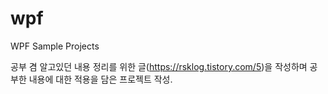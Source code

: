 # wpf
WPF Sample Projects

공부 겸 알고있던 내용 정리를 위한 글(https://rsklog.tistory.com/5)을 작성하며 공부한 내용에 대한 적용을 담은 프로젝트 작성. 
